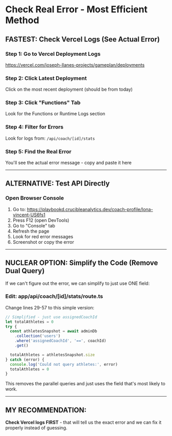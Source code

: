 # Check Real Error - Most Efficient Method

## FASTEST: Check Vercel Logs (See Actual Error)

### Step 1: Go to Vercel Deployment Logs
https://vercel.com/joseph-llanes-projects/gameplan/deployments

### Step 2: Click Latest Deployment
Click on the most recent deployment (should be from today)

### Step 3: Click "Functions" Tab
Look for the Functions or Runtime Logs section

### Step 4: Filter for Errors
Look for logs from: `/api/coach/[id]/stats`

### Step 5: Find the Real Error
You'll see the actual error message - copy and paste it here

---

## ALTERNATIVE: Test API Directly

### Open Browser Console
1. Go to: https://playbookd.crucibleanalytics.dev/coach-profile/lona-vincent-US6fs1
2. Press F12 (open DevTools)
3. Go to "Console" tab
4. Refresh the page
5. Look for red error messages
6. Screenshot or copy the error

---

## NUCLEAR OPTION: Simplify the Code (Remove Dual Query)

If we can't figure out the error, we can simplify to just use ONE field:

### Edit: app/api/coach/[id]/stats/route.ts

Change lines 29-57 to this simple version:

```typescript
// Simplified - just use assignedCoachId
let totalAthletes = 0
try {
  const athletesSnapshot = await adminDb
    .collection('users')
    .where('assignedCoachId', '==', coachId)
    .get()

  totalAthletes = athletesSnapshot.size
} catch (error) {
  console.log('Could not query athletes:', error)
  totalAthletes = 0
}
```

This removes the parallel queries and just uses the field that's most likely to work.

---

## MY RECOMMENDATION:

**Check Vercel logs FIRST** - that will tell us the exact error and we can fix it properly instead of guessing.
